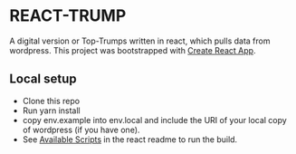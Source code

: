 
# REACT-TRUMP

A digital version or Top-Trumps written in react, which pulls data from wordpress.
This project was bootstrapped with [Create React App](README.react-app.md).

## Local setup

- Clone this repo
- Run yarn install
- copy env.example into env.local and include the URI of your local copy of wordpress (if you have one).
- See [Available Scripts](README.react-app.md#available-scripts) in the react readme to run the build.
